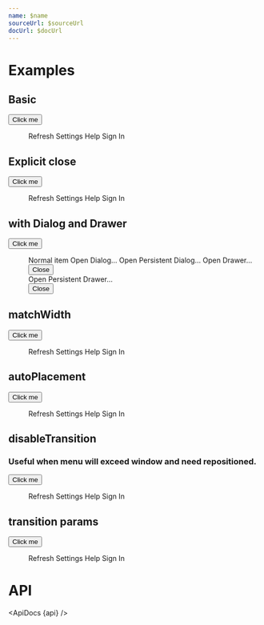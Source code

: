 ```yaml
---
name: $name
sourceUrl: $sourceUrl
docUrl: $docUrl
---
```


<script>
  import { mdiMagnify } from '@mdi/js';

  import api from '$lib/components/Menu.svelte?raw&sveld';
  import ApiDocs from '$lib/components/ApiDocs.svelte';

  import Button from '$lib/components/Button.svelte';
  import Dialog from '$lib/components/Dialog.svelte';
  import Drawer from '$lib/components/Drawer.svelte';
  import Menu from '$lib/components/Menu.svelte';
  import MenuItem from '$lib/components/MenuItem.svelte';
  import Preview from '$lib/components/Preview.svelte';
  import TextField from '$lib/components/TextField.svelte';
  import Toggle from '$lib/components/Toggle.svelte';
</script>

# Examples

## Basic

<Preview>
  <Toggle let:on={open} let:toggle>
    <span>
      <Button on:click={toggle}>Click me</Button>
      <Menu {open} on:close={toggle}>
        <MenuItem>Refresh</MenuItem>
        <MenuItem>Settings</MenuItem>
        <MenuItem>Help</MenuItem>
        <MenuItem>Sign In</MenuItem>
      </Menu>
    </span>
  </Toggle>
</Preview>

## Explicit close

<Preview>
  <Toggle let:on={open} let:toggle>
    <span>
      <Button on:click={toggle}>Click me</Button>
      <Menu {open} on:close={toggle} explicitClose let:close>
        <div class="p-2">
          <TextField icon={mdiMagnify} placeholder="Search" class="mb-2" autofocus={{ delay: 50 }} />
          <MenuItem on:click={close}>Refresh</MenuItem>
          <MenuItem on:click={close}>Settings</MenuItem>
          <MenuItem on:click={close}>Help</MenuItem>
          <MenuItem on:click={close}>Sign In</MenuItem>
        </div>
      </Menu>
    </span>
  </Toggle>
</Preview>

## with Dialog and Drawer

<Preview>
  <Toggle let:on={open} let:toggle={toggleMenu} let:toggleOff={closeMenu}>
    <span>
      <Button on:click={toggleMenu}>Click me</Button>
      <Menu {open} on:close={closeMenu} explicitClose let:close>
        <MenuItem on:click={close}>Normal item</MenuItem>
        <Toggle let:on={open} let:toggle={toggleDialog} on:toggleOff={closeMenu}>
          <MenuItem on:click={toggleDialog}>Open Dialog...</MenuItem>
          <Dialog {open} on:close={toggleDialog}>
            <div slot="title">Are you sure you want to do that?</div>
            <div slot="actions">
              <Button class="bg-blue-500 text-white hover:bg-blue-600">Close</Button>
            </div>
          </Dialog>
        </Toggle>
        <Toggle let:on={open} let:toggle={toggleDialog} on:toggleOff={closeMenu}>
          <MenuItem on:click={toggleDialog}>Open Persistent Dialog...</MenuItem>
          <Dialog {open} on:close={toggleDialog} persistent>
            <div slot="title">Are you sure you want to do that?</div>
            <div slot="actions">
              <Button class="bg-blue-500 text-white hover:bg-blue-600">Close</Button>
            </div>
          </Dialog>
        </Toggle>
        <Toggle let:on={open} let:toggle={toggleDrawer} let:toggleOff on:toggleOff={closeMenu}>
          <MenuItem on:click={toggleDrawer}>Open Drawer...</MenuItem>
          <Drawer {open} on:close={toggleOff} right class="w-[400px]">
            <div class="fixed bottom-0 w-full flex justify-center bg-gray-500/25 p-1 border-t border-gray-400">
              <Button on:click={toggleOff}>Close</Button>
            </div>
          </Drawer>
        </Toggle>
        <Toggle let:on={open} let:toggle={toggleDrawer} let:toggleOff on:toggleOff={closeMenu}>
          <MenuItem on:click={toggleDrawer}>Open Persistent Drawer...</MenuItem>
          <Drawer {open} on:close={toggleOff} right class="w-[400px]" persistent>
            <div class="fixed bottom-0 w-full flex justify-center bg-gray-500/25 p-1 border-t border-gray-400">
              <Button on:click={toggleOff}>Close</Button>
            </div>
          </Drawer>
        </Toggle>
      </Menu>
    </span>
  </Toggle>
</Preview>

## matchWidth

<Preview>
  <Toggle let:on={open} let:toggle>
    <span>
      <Button on:click={toggle}>Click me</Button>
      <Menu {open} on:close={toggle} matchWidth>
        <MenuItem>Refresh</MenuItem>
        <MenuItem>Settings</MenuItem>
        <MenuItem>Help</MenuItem>
        <MenuItem>Sign In</MenuItem>
      </Menu>
    </span>
  </Toggle>
</Preview>

## autoPlacement

<Preview>
  <Toggle let:on={open} let:toggle>
    <span>
      <Button on:click={toggle}>Click me</Button>
      <Menu {open} on:close={toggle} autoPlacement>
        <MenuItem>Refresh</MenuItem>
        <MenuItem>Settings</MenuItem>
        <MenuItem>Help</MenuItem>
        <MenuItem>Sign In</MenuItem>
      </Menu>
    </span>
  </Toggle>
</Preview>

## disableTransition

### Useful when menu will exceed window and need repositioned.

<Preview>
  <Toggle let:on={open} let:toggle>
    <span>
      <Button on:click={toggle}>Click me</Button>
      <Menu {open} on:close={toggle} disableTransition>
        <MenuItem>Refresh</MenuItem>
        <MenuItem>Settings</MenuItem>
        <MenuItem>Help</MenuItem>
        <MenuItem>Sign In</MenuItem>
      </Menu>
    </span>
  </Toggle>
</Preview>

## transition params

<Preview>
  <Toggle let:on={open} let:toggle>
    <span>
      <Button on:click={toggle}>Click me</Button>
      <Menu {open} on:close={toggle} transitionParams={{ duration: 2000 }}>
        <MenuItem>Refresh</MenuItem>
        <MenuItem>Settings</MenuItem>
        <MenuItem>Help</MenuItem>
        <MenuItem>Sign In</MenuItem>
      </Menu>
    </span>
  </Toggle>
</Preview>

# API

<ApiDocs {api} />
